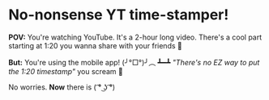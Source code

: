 # No-nonsense YT time-stamper!

**POV:** You're watching YouTube. It's a 2-hour long video. There's a cool part starting at 1:20 you wanna share with your friends 🤙

**But:** You're using the mobile app! (╯°□°)╯︵ ┻━┻  *"There's no EZ way to put the 1:20 timestamp"* you scream 🤬

No worries. **Now** there is ( ͡° ͜ʖ ͡°) 


